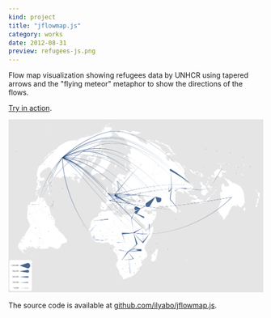 ```yaml
---
kind: project
title: "jflowmap.js"
category: works
date: 2012-08-31
preview: refugees-js.png
---
```

Flow map visualization showing refugees data by UNHCR using tapered arrows and 
the "flying meteor" metaphor to show the directions of the flows. 

[Try in action](https://ilya.boyandin.me/jflowmap.js/).

![jflowmap-js: flow map showing refugees data by UNHCR](refugees-js.png)



The source code is available at [github.com/ilyabo/jflowmap.js](https://github.com/ilyabo/jflowmap.js).
